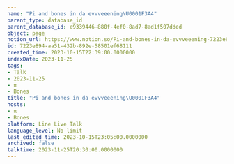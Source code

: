 ```yaml
---
name: "Pi and bones in da evvveeening\U0001F3A4"
parent_type: database_id
parent_database_id: e9339446-880f-4ef0-8ad7-8ad1f507dded
object: page
notion_url: https://www.notion.so/Pi-and-bones-in-da-evvveeening-7223e894aa51432b892e58501ef68111
id: 7223e894-aa51-432b-892e-58501ef68111
created_time: 2023-10-15T22:39:00.0000000
indexDate: 2023-11-25
tags:
- Talk
- 2023-11-25
- π
- Bones
title: "Pi and bones in da evvveeening\U0001F3A4"
hosts:
- π
- Bones
platform: Line Live Talk
language_level: No limit
last_edited_time: 2023-10-15T23:05:00.0000000
archived: false
talktime: 2023-11-25T20:30:00.0000000
---
```



   
   
   
   

   
























